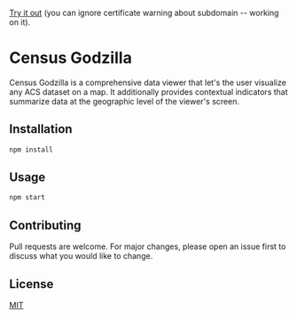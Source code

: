 [Try it out](app.better-census-api.com) (you can ignore certificate warning about subdomain -- working on it).

# Census Godzilla

Census Godzilla is a comprehensive data viewer that let's the user visualize any ACS dataset on a map. It additionally provides contextual indicators that summarize data at the geographic level of the viewer's screen.

## Installation

```bash
npm install
```

## Usage

```bash
npm start
```

## Contributing

Pull requests are welcome. For major changes, please open an issue first to discuss what you would like to change.

## License

[MIT](https://choosealicense.com/licenses/mit/)
